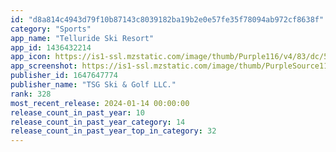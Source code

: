 ```yaml
---
id: "d8a814c4943d79f10b87143c8039182ba19b2e0e57fe35f78094ab972cf8638f"
category: "Sports"
app_name: "Telluride Ski Resort"
app_id: 1436432214
app_icon: https://is1-ssl.mzstatic.com/image/thumb/Purple116/v4/83/dc/52/83dc52c3-617a-6ea8-6969-894e552fce61/AppIcon-1x_U007epad-0-85-220-0.png/1024x1024bb.png
app_screenshot: https://is1-ssl.mzstatic.com/image/thumb/PurpleSource116/v4/7a/ac/81/7aac81f4-8e0f-f17a-a23e-ed96da790ffb/9d2b088d-a56e-4ca0-b28e-f0c7f1cfd353_Simulator_Screen_Shot_-_iPhone_12_Pro_Max_-_2021-12-10_at_11.35.34.png/1284x2778bb.png
publisher_id: 1647647774
publisher_name: "TSG Ski & Golf LLC."
rank: 328
most_recent_release: 2024-01-14 00:00:00
release_count_in_past_year: 10
release_count_in_past_year_category: 14
release_count_in_past_year_top_in_category: 32
---
```

